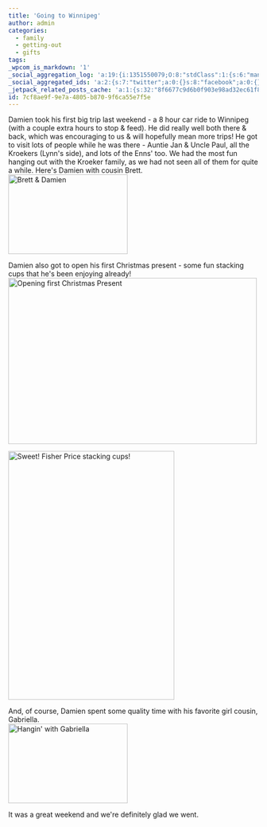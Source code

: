 ```yaml
---
title: 'Going to Winnipeg'
author: admin
categories:
  - family
  - getting-out
  - gifts
tags: 
_wpcom_is_markdown: '1'
_social_aggregation_log: 'a:19:{i:1351550079;O:8:"stdClass":1:{s:6:"manual";s:0:"";}i:1351553652;O:8:"stdClass":1:{s:6:"manual";s:0:"";}i:1351557552;O:8:"stdClass":1:{s:6:"manual";s:0:"";}i:1351565597;O:8:"stdClass":1:{s:6:"manual";s:0:"";}i:1351580813;O:8:"stdClass":1:{s:6:"manual";s:0:"";}i:1351610882;O:8:"stdClass":1:{s:6:"manual";s:0:"";}i:1351655188;O:8:"stdClass":1:{s:6:"manual";s:0:"";}i:1351743750;O:8:"stdClass":1:{s:6:"manual";s:0:"";}i:1351917064;O:8:"stdClass":1:{s:6:"manual";s:0:"";}i:1371995573;O:8:"stdClass":2:{s:6:"manual";b:0;s:5:"items";a:0:{}}i:1372016197;O:8:"stdClass":2:{s:6:"manual";b:0;s:5:"items";a:0:{}}i:1372032918;O:8:"stdClass":2:{s:6:"manual";b:0;s:5:"items";a:0:{}}i:1372042773;O:8:"stdClass":2:{s:6:"manual";b:0;s:5:"items";a:0:{}}i:1372153461;O:8:"stdClass":2:{s:6:"manual";b:0;s:5:"items";a:0:{}}i:1372308339;O:8:"stdClass":2:{s:6:"manual";b:0;s:5:"items";a:0:{}}i:1372569921;O:8:"stdClass":2:{s:6:"manual";b:0;s:5:"items";a:0:{}}i:1372887211;O:8:"stdClass":2:{s:6:"manual";b:0;s:5:"items";a:0:{}}i:1373058358;O:8:"stdClass":2:{s:6:"manual";b:0;s:5:"items";a:0:{}}i:1373231749;O:8:"stdClass":2:{s:6:"manual";b:0;s:5:"items";a:0:{}}}'
_social_aggregated_ids: 'a:2:{s:7:"twitter";a:0:{}s:8:"facebook";a:0:{}}'
_jetpack_related_posts_cache: 'a:1:{s:32:"8f6677c9d6b0f903e98ad32ec61f8deb";a:2:{s:7:"expires";i:1515548212;s:7:"payload";a:3:{i:0;a:1:{s:2:"id";i:215;}i:1;a:1:{s:2:"id";i:175;}i:2;a:1:{s:2:"id";i:221;}}}}'
id: 7cf8ae9f-9e7a-4805-b870-9f6ca55e7f5e
---
```

<p>Damien took his first big trip last weekend - a 8 hour car ride to Winnipeg (with a couple extra hours to stop &amp; feed).  He did really well both there &amp; back, which was encouraging to us &amp; will hopefully mean more trips!  He got to visit lots of people while he was there - Auntie Jan &amp; Uncle Paul, all the Kroekers (Lynn's side), and lots of the Enns' too.  We had the most fun hanging out with the Kroeker family, as we had not seen all of them for quite a while.  Here's Damien with cousin Brett.<br />
<a href="http://www.flickr.com/photos/lemon/2108154031/" class="tt-flickr"><img src="http://farm3.static.flickr.com/2188/2108154031_0258f9a5a8_m.jpg" alt="Brett & Damien" width="240" height="160" border="0" /></a></p>
<p>Damien also got to open his first Christmas present - some fun stacking cups that he's been enjoying already!<br />
 <a href="http://www.flickr.com/photos/lemon/2108930376/" class="tt-flickr"><img src="http://farm3.static.flickr.com/2334/2108930376_dcc862cd29.jpg" alt="Opening first Christmas Present" width="500" height="334" border="0" /></a></p>
<p><a href="http://www.flickr.com/photos/lemon/2108930566/" class="tt-flickr"><img src="http://farm3.static.flickr.com/2341/2108930566_a326de9bd6.jpg" alt="Sweet!  Fisher Price stacking cups!" width="334" height="500" border="0" /></a></p>
<p>And, of course, Damien spent some quality time with his favorite girl cousin, Gabriella.<br />
<a href="http://www.flickr.com/photos/lemon/2108154611/" class="tt-flickr"><img src="http://farm3.static.flickr.com/2016/2108154611_2a5206f64f_m.jpg" alt="Hangin' with Gabriella" width="240" height="160" border="0" /></a></p>
<p>It was a great weekend and we're definitely glad we went.</p>
